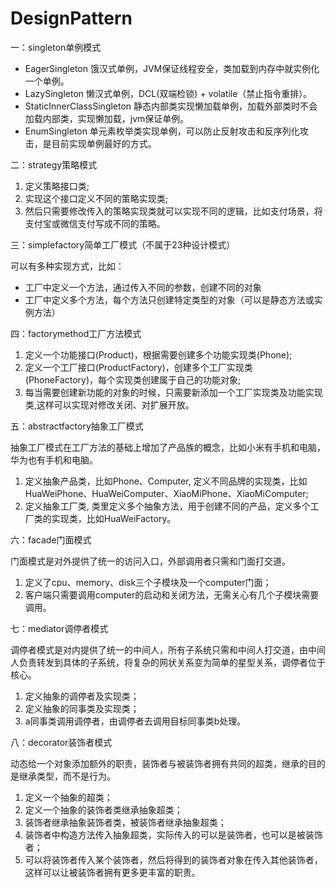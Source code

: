 # DesignPattern
一：singleton单例模式

- EagerSingleton 饿汉式单例，JVM保证线程安全，类加载到内存中就实例化一个单例。
- LazySingleton 懒汉式单例，DCL(双端检锁) + volatile（禁止指令重排）。
- StaticInnerClassSingleton 静态内部类实现懒加载单例，加载外部类时不会加载内部类，实现懒加载，jvm保证单例。
- EnumSingleton 单元素枚举类实现单例，可以防止反射攻击和反序列化攻击，是目前实现单例最好的方式。

二：strategy策略模式

1. 定义策略接口类;
2. 实现这个接口定义不同的策略实现类;
3. 然后只需要修改传入的策略实现类就可以实现不同的逻辑，比如支付场景，将支付宝或微信支付写成不同的策略。

三：simplefactory简单工厂模式（不属于23种设计模式）

可以有多种实现方式，比如：
- 工厂中定义一个方法，通过传入不同的参数，创建不同的对象
- 工厂中定义多个方法，每个方法只创建特定类型的对象（可以是静态方法或实例方法）

四：factorymethod工厂方法模式

1. 定义一个功能接口(Product)，根据需要创建多个功能实现类(Phone);
2. 定义一个工厂接口(ProductFactory)，创建多个工厂实现类(PhoneFactory)，每个实现类创建属于自己的功能对象;
3. 每当需要创建新功能的对象的时候，只需要新添加一个工厂实现类及功能实现类,这样可以实现对修改关闭、对扩展开放。

五：abstractfactory抽象工厂模式

抽象工厂模式在工厂方法的基础上增加了产品族的概念，比如小米有手机和电脑，华为也有手机和电脑。
1. 定义抽象产品类，比如Phone、Computer, 定义不同品牌的实现类，比如HuaWeiPhone、HuaWeiComputer、XiaoMiPhone、XiaoMiComputer;
2. 定义抽象工厂类, 类里定义多个抽象方法，用于创建不同的产品，定义多个工厂类的实现类，比如HuaWeiFactory。

六：facade门面模式

门面模式是对外提供了统一的访问入口，外部调用者只需和门面打交道。
1. 定义了cpu、memory、disk三个子模块及一个computer门面；
2. 客户端只需要调用computer的启动和关闭方法，无需关心有几个子模块需要调用。

七：mediator调停者模式

调停者模式是对内提供了统一的中间人，所有子系统只需和中间人打交道，由中间人负责转发到具体的子系统，将复杂的网状关系变为简单的星型关系，调停者位于核心。
1. 定义抽象的调停者及实现类；
2. 定义抽象的同事类及实现类；
3. a同事类调用调停者，由调停者去调用目标同事类b处理。



八：decorator装饰者模式

动态给一个对象添加额外的职责，装饰者与被装饰者拥有共同的超类，继承的目的是继承类型，而不是行为。

1. 定义一个抽象的超类；
2. 定义一个抽象的装饰者类继承抽象超类；
3. 装饰者继承抽象装饰者类，被装饰者继承抽象超类；
4. 装饰者中构造方法传入抽象超类，实际传入的可以是装饰者，也可以是被装饰者；
5. 可以将装饰者传入某个装饰者，然后将得到的装饰者对象在传入其他装饰者，这样可以让被装饰者拥有更多更丰富的职责。






